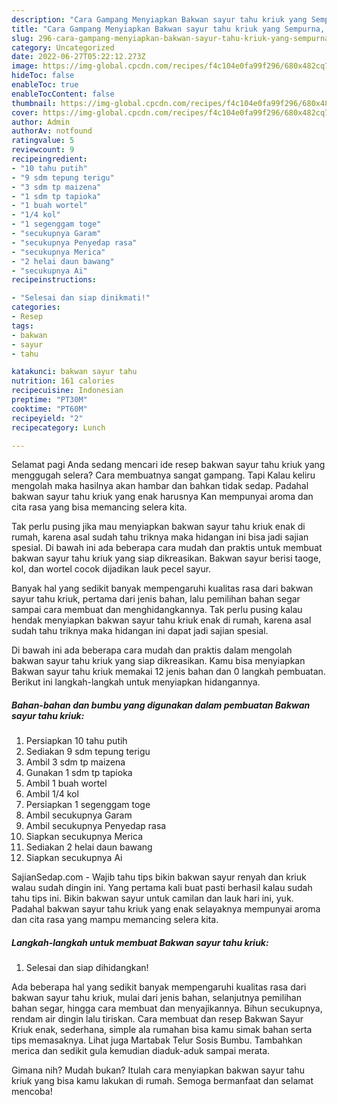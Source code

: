 ```yaml
---
description: "Cara Gampang Menyiapkan Bakwan sayur tahu kriuk yang Sempurna, Buat Buka Puasa Sempurna"
title: "Cara Gampang Menyiapkan Bakwan sayur tahu kriuk yang Sempurna, Buat Buka Puasa Sempurna"
slug: 296-cara-gampang-menyiapkan-bakwan-sayur-tahu-kriuk-yang-sempurna-buat-buka-puasa-sempurna
category: Uncategorized
date: 2022-06-27T05:22:12.273Z
image: https://img-global.cpcdn.com/recipes/f4c104e0fa99f296/680x482cq70/bakwan-sayur-tahu-kriuk-foto-resep-utama.jpg
hideToc: false
enableToc: true
enableTocContent: false
thumbnail: https://img-global.cpcdn.com/recipes/f4c104e0fa99f296/680x482cq70/bakwan-sayur-tahu-kriuk-foto-resep-utama.jpg
cover: https://img-global.cpcdn.com/recipes/f4c104e0fa99f296/680x482cq70/bakwan-sayur-tahu-kriuk-foto-resep-utama.jpg
author: Admin
authorAv: notfound
ratingvalue: 5
reviewcount: 9
recipeingredient:
- "10 tahu putih"
- "9 sdm tepung terigu"
- "3 sdm tp maizena"
- "1 sdm tp tapioka"
- "1 buah wortel"
- "1/4 kol"
- "1 segenggam toge"
- "secukupnya Garam"
- "secukupnya Penyedap rasa"
- "secukupnya Merica"
- "2 helai daun bawang"
- "secukupnya Ai"
recipeinstructions:

- "Selesai dan siap dinikmati!"
categories:
- Resep
tags:
- bakwan
- sayur
- tahu

katakunci: bakwan sayur tahu 
nutrition: 161 calories
recipecuisine: Indonesian
preptime: "PT30M"
cooktime: "PT60M"
recipeyield: "2"
recipecategory: Lunch

---
```



Selamat pagi Anda sedang mencari ide resep bakwan sayur tahu kriuk yang menggugah selera? Cara membuatnya sangat gampang. Tapi Kalau keliru mengolah maka hasilnya akan hambar dan bahkan tidak sedap. Padahal bakwan sayur tahu kriuk yang enak harusnya Kan mempunyai aroma dan cita rasa yang bisa memancing selera kita.


Tak perlu pusing jika mau menyiapkan bakwan sayur tahu kriuk enak di rumah, karena asal sudah tahu triknya maka hidangan ini bisa jadi sajian spesial. Di bawah ini ada beberapa cara mudah dan praktis untuk membuat bakwan sayur tahu kriuk yang siap dikreasikan. Bakwan sayur berisi taoge, kol, dan wortel cocok dijadikan lauk pecel sayur.

Banyak hal yang sedikit banyak mempengaruhi kualitas rasa dari bakwan sayur tahu kriuk, pertama dari jenis bahan, lalu pemilihan bahan segar sampai cara membuat dan menghidangkannya. Tak perlu pusing kalau hendak menyiapkan bakwan sayur tahu kriuk enak di rumah, karena asal sudah tahu triknya maka hidangan ini dapat jadi sajian spesial.


Di bawah ini ada beberapa cara mudah dan praktis dalam mengolah bakwan sayur tahu kriuk yang siap dikreasikan. Kamu bisa menyiapkan Bakwan sayur tahu kriuk memakai 12 jenis bahan dan 0 langkah pembuatan. Berikut ini langkah-langkah untuk menyiapkan hidangannya.

<!--inarticleads1-->

##### Bahan-bahan dan bumbu yang digunakan dalam pembuatan Bakwan sayur tahu kriuk:

1. Persiapkan 10 tahu putih
1. Sediakan 9 sdm tepung terigu
1. Ambil 3 sdm tp maizena
1. Gunakan 1 sdm tp tapioka
1. Ambil 1 buah wortel
1. Ambil 1/4 kol
1. Persiapkan 1 segenggam toge
1. Ambil secukupnya Garam
1. Ambil secukupnya Penyedap rasa
1. Siapkan secukupnya Merica
1. Sediakan 2 helai daun bawang
1. Siapkan secukupnya Ai


SajianSedap.com - Wajib tahu tips bikin bakwan sayur renyah dan kriuk walau sudah dingin ini. Yang pertama kali buat pasti berhasil kalau sudah tahu tips ini. Bikin bakwan sayur untuk camilan dan lauk hari ini, yuk. Padahal bakwan sayur tahu kriuk yang enak selayaknya mempunyai aroma dan cita rasa yang mampu memancing selera kita. 

<!--inarticleads2-->

##### Langkah-langkah untuk membuat Bakwan sayur tahu kriuk:


1. Selesai dan siap dihidangkan!

Ada beberapa hal yang sedikit banyak mempengaruhi kualitas rasa dari bakwan sayur tahu kriuk, mulai dari jenis bahan, selanjutnya pemilihan bahan segar, hingga cara membuat dan menyajikannya. Bihun secukupnya, rendam air dingin lalu tiriskan. Cara membuat dan resep Bakwan Sayur Kriuk enak, sederhana, simple ala rumahan bisa kamu simak bahan serta tips memasaknya. Lihat juga Martabak Telur Sosis Bumbu. Tambahkan merica dan sedikit gula kemudian diaduk-aduk sampai merata. 

Gimana nih? Mudah bukan? Itulah cara menyiapkan bakwan sayur tahu kriuk yang bisa kamu lakukan di rumah. Semoga bermanfaat dan selamat mencoba!
